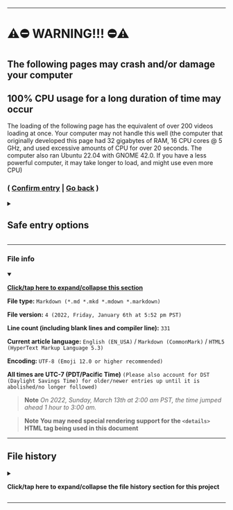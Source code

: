 
***

# ⚠️⛔️ WARNING!!! ⛔️⚠️

## The following pages may crash and/or damage your computer

## 100% CPU usage for a long duration of time may occur

The loading of the following page has the equivalent of over 200 videos loading at once. Your computer may not handle this well (the computer that originally developed this page had 32 gigabytes of RAM, 16 CPU cores @ 5 GHz, and used excessive amounts of CPU for over 20 seconds. The computer also ran Ubuntu 22.04 with GNOME 42.0. If you have a less powerful computer, it may take longer to load, and might use even more CPU)

### ( [Confirm entry](/Seasons/!Compilation/ConfirmEntry/) | [Go back](/Seasons/) )

<details><summary><H2><b>Safe entry options</b></H2></summary>

You can navigate this directory without interacting with its files through this index. Please note that any files you click on are not entirely safe from the above problem. Most folders are safe, however.

***

#### Index

**Last updated:** `2023, Friday, January 6th at 5:49 pm PST`

📁️ [ConfirmEntry](/Seasons/!Compilation/ConfirmEntry/) **NOT SAFE**

> 📁️ [Daily](/Seasons/!Compilation/ConfirmEntry/Daily/) **SAFE**

> > 📁️ [2022](/Seasons/!Compilation/ConfirmEntry/Daily/2022/)  **SAFE**

<details><summary><p><b>[Open/close folder]</b></p></summary>

> > > 📄️ [`Seanpm2001-Statistics_DRAFT_2022.11.16.md`](/Seasons/!Compilation/ConfirmEntry/Daily/2022/Seanpm2001-Statistics_DRAFT_2022.11.16.md) **NOT SAFE**

> > > 📄️ [`Seanpm2001-Statistics_DRAFT_2022.11.17.md`](/Seasons/!Compilation/ConfirmEntry/Daily/2022/Seanpm2001-Statistics_DRAFT_2022.11.17.md) **NOT SAFE**

> > > 📄️ [`Seanpm2001-Statistics_DRAFT_2022.11.18.md`](/Seasons/!Compilation/ConfirmEntry/Daily/2022/Seanpm2001-Statistics_DRAFT_2022.11.18.md) **NOT SAFE**

> > > 📄️ [`Seanpm2001-Statistics_DRAFT_2022.11.19.md`](/Seasons/!Compilation/ConfirmEntry/Daily/2022/Seanpm2001-Statistics_DRAFT_2022.11.19.md) **NOT SAFE**

> > > 📄️ [`Seanpm2001-Statistics_DRAFT_2022.11.20.md`](/Seasons/!Compilation/ConfirmEntry/Daily/2022/Seanpm2001-Statistics_DRAFT_2022.11.20.md) **NOT SAFE**

> > > 📄️ [`Seanpm2001-Statistics_DRAFT_2022.11.21.md`](/Seasons/!Compilation/ConfirmEntry/Daily/2022/Seanpm2001-Statistics_DRAFT_2022.11.21.md) **NOT SAFE**

> > > 📄️ [`Seanpm2001-Statistics_DRAFT_2022.11.22.md`](/Seasons/!Compilation/ConfirmEntry/Daily/2022/Seanpm2001-Statistics_DRAFT_2022.11.22.md) **NOT SAFE**

> > > 📄️ [`Seanpm2001-Statistics_DRAFT_2022.11.23.md`](/Seasons/!Compilation/ConfirmEntry/Daily/2022/Seanpm2001-Statistics_DRAFT_2022.11.23.md) **NOT SAFE**

> > > 📄️ [`Seanpm2001-Statistics_DRAFT_2022.11.24.md`](/Seasons/!Compilation/ConfirmEntry/Daily/2022/Seanpm2001-Statistics_DRAFT_2022.11.24.md) **NOT SAFE**

> > > 📄️ [`Seanpm2001-Statistics_DRAFT_2022.11.25.md`](/Seasons/!Compilation/ConfirmEntry/Daily/2022/Seanpm2001-Statistics_DRAFT_2022.11.25.md) **NOT SAFE**

> > > 📄️ [`Seanpm2001-Statistics_DRAFT_2022.11.26.md`](/Seasons/!Compilation/ConfirmEntry/Daily/2022/Seanpm2001-Statistics_DRAFT_2022.11.26.md) **NOT SAFE**

> > > 📄️ [`Seanpm2001-Statistics_DRAFT_2022.11.27.md`](/Seasons/!Compilation/ConfirmEntry/Daily/2022/Seanpm2001-Statistics_DRAFT_2022.11.27.md) **NOT SAFE**

> > > 📄️ [`Seanpm2001-Statistics_DRAFT_2022.11.28.md`](/Seasons/!Compilation/ConfirmEntry/Daily/2022/Seanpm2001-Statistics_DRAFT_2022.11.28.md) **NOT SAFE**

> > > 📄️ [`Seanpm2001-Statistics_DRAFT_2022.11.29.md`](/Seasons/!Compilation/ConfirmEntry/Daily/2022/Seanpm2001-Statistics_DRAFT_2022.11.29.md) **NOT SAFE**

> > > 📄️ [`Seanpm2001-Statistics_DRAFT_2022.11.30.md`](/Seasons/!Compilation/ConfirmEntry/Daily/2022/Seanpm2001-Statistics_DRAFT_2022.11.30.md) **NOT SAFE**

> > > 📄️ [`Seanpm2001-Statistics_DRAFT_2022.12.01.md`](/Seasons/!Compilation/ConfirmEntry/Daily/2022/Seanpm2001-Statistics_DRAFT_2022.12.01.md) **NOT SAFE**

> > > 📄️ [`Seanpm2001-Statistics_DRAFT_2022.12.02.md`](/Seasons/!Compilation/ConfirmEntry/Daily/2022/Seanpm2001-Statistics_DRAFT_2022.12.02.md) **NOT SAFE**

> > > 📄️ [`Seanpm2001-Statistics_DRAFT_2022.12.03.md`](/Seasons/!Compilation/ConfirmEntry/Daily/2022/Seanpm2001-Statistics_DRAFT_2022.12.03.md) **NOT SAFE**

> > > 📄️ [`Seanpm2001-Statistics_DRAFT_2022.12.04.md`](/Seasons/!Compilation/ConfirmEntry/Daily/2022/Seanpm2001-Statistics_DRAFT_2022.12.04.md) **NOT SAFE**

> > > 📄️ [`Seanpm2001-Statistics_DRAFT_2022.12.05.md`](/Seasons/!Compilation/ConfirmEntry/Daily/2022/Seanpm2001-Statistics_DRAFT_2022.12.05.md) **NOT SAFE**

> > > 📄️ [`Seanpm2001-Statistics_DRAFT_2022.12.06.md`](/Seasons/!Compilation/ConfirmEntry/Daily/2022/Seanpm2001-Statistics_DRAFT_2022.12.06.md) **NOT SAFE**

> > > 📄️ [`Seanpm2001-Statistics_DRAFT_2022.12.07.md`](/Seasons/!Compilation/ConfirmEntry/Daily/2022/Seanpm2001-Statistics_DRAFT_2022.12.07.md) **NOT SAFE**

> > > 📄️ [`Seanpm2001-Statistics_DRAFT_2022.12.08.md`](/Seasons/!Compilation/ConfirmEntry/Daily/2022/Seanpm2001-Statistics_DRAFT_2022.12.08.md) **NOT SAFE**

> > > 📄️ [`Seanpm2001-Statistics_DRAFT_2022.12.09.md`](/Seasons/!Compilation/ConfirmEntry/Daily/2022/Seanpm2001-Statistics_DRAFT_2022.12.09.md) **NOT SAFE**

> > > 📄️ [`Seanpm2001-Statistics_DRAFT_2022.12.10.md`](/Seasons/!Compilation/ConfirmEntry/Daily/2022/Seanpm2001-Statistics_DRAFT_2022.12.10.md) **NOT SAFE**

> > > 📄️ [`Seanpm2001-Statistics_DRAFT_2022.12.11.md`](/Seasons/!Compilation/ConfirmEntry/Daily/2022/Seanpm2001-Statistics_DRAFT_2022.12.11.md) **NOT SAFE**

> > > 📄️ [`GitHub_Stats_A_2022.12.12.md`](/Seasons/!Compilation/ConfirmEntry/Daily/2022/GitHub_Stats_A_2022.12.12.md) **NOT SAFE**

> > > 📄️ [`GitHub_Stats_A_2022.12.13.md`](/Seasons/!Compilation/ConfirmEntry/Daily/2022/GitHub_Stats_A_2022.12.13.md) **NOT SAFE**

> > > 📄️ [`GitHub_Stats_A_2022.12.14.md`](/Seasons/!Compilation/ConfirmEntry/Daily/2022/GitHub_Stats_A_2022.12.14.md) **NOT SAFE**

> > > 📄️ [`GitHub_Stats_A_2022.12.15.md`](/Seasons/!Compilation/ConfirmEntry/Daily/2022/GitHub_Stats_A_2022.12.15.md) **NOT SAFE**

> > > 📄️ [`GitHub_Stats_A_2022.12.16.md`](/Seasons/!Compilation/ConfirmEntry/Daily/2022/GitHub_Stats_A_2022.12.16.md) **NOT SAFE**

> > > 📄️ [`GitHub_Stats_A_2022.12.17.md`](/Seasons/!Compilation/ConfirmEntry/Daily/2022/GitHub_Stats_A_2022.12.17.md) **NOT SAFE**

> > > 📄️ [`GitHub_Stats_A_2022.12.18.md`](/Seasons/!Compilation/ConfirmEntry/Daily/2022/GitHub_Stats_A_2022.12.18.md) **NOT SAFE**

> > > 📄️ [`GitHub_Stats_A_2022.12.19.md`](/Seasons/!Compilation/ConfirmEntry/Daily/2022/GitHub_Stats_A_2022.12.19.md) **NOT SAFE**

> > > 📄️ [`GitHub_Stats_A_2022.12.20.md`](/Seasons/!Compilation/ConfirmEntry/Daily/2022/GitHub_Stats_A_2022.12.20.md) **NOT SAFE**

> > > 📄️ [`GitHub_Stats_A_2022.12.21.md`](/Seasons/!Compilation/ConfirmEntry/Daily/2022/GitHub_Stats_A_2022.12.21.md) **NOT SAFE**

> > > 📄️ [`GitHub_Stats_A_2022.12.22.md`](/Seasons/!Compilation/ConfirmEntry/Daily/2022/GitHub_Stats_A_2022.12.22.md) **NOT SAFE**

> > > 📄️ [`GitHub_Stats_A_2022.12.23.md`](/Seasons/!Compilation/ConfirmEntry/Daily/2022/GitHub_Stats_A_2022.12.23.md) **NOT SAFE**

> > > 📄️ [`GitHub_Stats_A_2022.12.24.md`](/Seasons/!Compilation/ConfirmEntry/Daily/2022/GitHub_Stats_A_2022.12.24.md) **NOT SAFE**

> > > 📄️ [`GitHub_Stats_A_2022.12.25.md`](/Seasons/!Compilation/ConfirmEntry/Daily/2022/GitHub_Stats_A_2022.12.25.md) **NOT SAFE**

> > > 📄️ [`GitHub_Stats_A_2022.12.26.md`](/Seasons/!Compilation/ConfirmEntry/Daily/2022/GitHub_Stats_A_2022.12.26.md) **NOT SAFE**

> > > 📄️ [`GitHub_Stats_A_2022.12.27.md`](/Seasons/!Compilation/ConfirmEntry/Daily/2022/GitHub_Stats_A_2022.12.27.md) **NOT SAFE**

> > > 📄️ [`GitHub_Stats_A_2022.12.28.md`](/Seasons/!Compilation/ConfirmEntry/Daily/2022/GitHub_Stats_A_2022.12.28.md) **NOT SAFE**

> > > 📄️ [`GitHub_Stats_A_2022.12.29.md`](/Seasons/!Compilation/ConfirmEntry/Daily/2022/GitHub_Stats_A_2022.12.29.md) **NOT SAFE**

> > > 📄️ [`GitHub_Stats_A_2022.12.30.md`](/Seasons/!Compilation/ConfirmEntry/Daily/2022/GitHub_Stats_A_2022.12.30.md) **NOT SAFE**

> > > 📄️ [`GitHub_Stats_A_2022.12.31.md`](/Seasons/!Compilation/ConfirmEntry/Daily/2022/GitHub_Stats_A_2022.12.31.md) **NOT SAFE**

</details>

> > 📁️ [2023](/Seasons/!Compilation/ConfirmEntry/Daily/2023/)  **SAFE**

<details><summary><p><b>[Open/close folder]</b></p></summary>

> > > 📄️ [`GitHub_Stats_A_2023.01.01.md`](/Seasons/!Compilation/ConfirmEntry/Daily/2023/GitHub_Stats_A_2023.01.01.md) **NOT SAFE**

> > > 📄️ [`GitHub_Stats_A_2023.01.02.md`](/Seasons/!Compilation/ConfirmEntry/Daily/2023/GitHub_Stats_A_2023.01.02.md) **NOT SAFE**

> > > 📄️ [`GitHub_Stats_A_2023.01.03.md`](/Seasons/!Compilation/ConfirmEntry/Daily/2023/GitHub_Stats_A_2023.01.03.md) **NOT SAFE**

> > > 📄️ [`GitHub_Stats_A_2023.01.04.md`](/Seasons/!Compilation/ConfirmEntry/Daily/2023/GitHub_Stats_A_2023.01.04.md) **NOT SAFE**

> > > 📄️ [`GitHub_Stats_A_2023.01.05.md`](/Seasons/!Compilation/ConfirmEntry/Daily/2023/GitHub_Stats_A_2023.01.05.md) **NOT SAFE**

> > > 📄️ [`GitHub_Stats_A_2023.01.06.md`](/Seasons/!Compilation/ConfirmEntry/Daily/2023/GitHub_Stats_A_2023.01.06.md) **NOT SAFE**

> > > 📄️ [`GitHub_Stats_A_2023.01.07.md`](/Seasons/!Compilation/ConfirmEntry/Daily/2023/GitHub_Stats_A_2023.01.07.md) **NOT SAFE**

> > > 📄️ [`GitHub_Stats_A_2023.01.08.md`](/Seasons/!Compilation/ConfirmEntry/Daily/2023/GitHub_Stats_A_2023.01.08.md) **NOT SAFE**

> > > 📄️ [`GitHub_Stats_A_2023.01.09.md`](/Seasons/!Compilation/ConfirmEntry/Daily/2023/GitHub_Stats_A_2023.01.09.md) **NOT SAFE**

> > > 📄️ [`GitHub_Stats_A_2023.01.10.md`](/Seasons/!Compilation/ConfirmEntry/Daily/2023/GitHub_Stats_A_2023.01.10.md) **NOT SAFE**

> > > 📄️ [`GitHub_Stats_A_2023.01.11.md`](/Seasons/!Compilation/ConfirmEntry/Daily/2023/GitHub_Stats_A_2023.01.11.md) **NOT SAFE**

> > > 📄️ [`GitHub_Stats_A_2023.01.12.md`](/Seasons/!Compilation/ConfirmEntry/Daily/2023/GitHub_Stats_A_2023.01.12.md) **NOT SAFE**

> > > 📄️ [`GitHub_Stats_A_2023.01.13.md`](/Seasons/!Compilation/ConfirmEntry/Daily/2023/GitHub_Stats_A_2023.01.13.md) **NOT SAFE**

> > > 📄️ [`GitHub_Stats_A_2023.01.14.md`](/Seasons/!Compilation/ConfirmEntry/Daily/2023/GitHub_Stats_A_2023.01.14.md) **NOT SAFE**

> > > 📄️ [`GitHub_Stats_A_2023.01.15.md`](/Seasons/!Compilation/ConfirmEntry/Daily/2023/GitHub_Stats_A_2023.01.15.md) **NOT SAFE**

> > > 📄️ [`GitHub_Stats_A_2023.01.16.md`](/Seasons/!Compilation/ConfirmEntry/Daily/2023/GitHub_Stats_A_2023.01.16.md) **NOT SAFE**

> > > 📄️ [`GitHub_Stats_A_2023.01.17.md`](/Seasons/!Compilation/ConfirmEntry/Daily/2023/GitHub_Stats_A_2023.01.17.md) **NOT SAFE**

> > > 📄️ [`GitHub_Stats_A_2023.01.18.md`](/Seasons/!Compilation/ConfirmEntry/Daily/2023/GitHub_Stats_A_2023.01.18.md) **NOT SAFE**

> > > 📄️ [`GitHub_Stats_A_2023.01.19.md`](/Seasons/!Compilation/ConfirmEntry/Daily/2023/GitHub_Stats_A_2023.01.19.md) **NOT SAFE**

> > > 📄️ [`GitHub_Stats_A_2023.01.20.md`](/Seasons/!Compilation/ConfirmEntry/Daily/2023/GitHub_Stats_A_2023.01.20.md) **NOT SAFE**

> > > 📄️ [`GitHub_Stats_A_2023.01.21.md`](/Seasons/!Compilation/ConfirmEntry/Daily/2023/GitHub_Stats_A_2023.01.21.md) **NOT SAFE**

> > > 📄️ [`GitHub_Stats_A_2023.01.22.md`](/Seasons/!Compilation/ConfirmEntry/Daily/2023/GitHub_Stats_A_2023.01.22.md) **NOT SAFE**

> > > 📄️ [`GitHub_Stats_A_2023.01.23.md`](/Seasons/!Compilation/ConfirmEntry/Daily/2023/GitHub_Stats_A_2023.01.23.md) **NOT SAFE**

> > > 📄️ [`GitHub_Stats_A_2023.01.24.md`](/Seasons/!Compilation/ConfirmEntry/Daily/2023/GitHub_Stats_A_2023.01.24.md) **NOT SAFE**

> > > 📄️ [`GitHub_Stats_A_2023.01.25.md`](/Seasons/!Compilation/ConfirmEntry/Daily/2023/GitHub_Stats_A_2023.01.25.md) **NOT SAFE**

> > > 📄️ [`GitHub_Stats_A_2023.01.26.md`](/Seasons/!Compilation/ConfirmEntry/Daily/2023/GitHub_Stats_A_2023.01.26.md) **NOT SAFE**

> > > 📄️ [`GitHub_Stats_A_2023.01.27.md`](/Seasons/!Compilation/ConfirmEntry/Daily/2023/GitHub_Stats_A_2023.01.27.md) **NOT SAFE**

> > > 📄️ [`GitHub_Stats_A_2023.01.28.md`](/Seasons/!Compilation/ConfirmEntry/Daily/2023/GitHub_Stats_A_2023.01.28.md) **NOT SAFE**

> > > 📄️ [`GitHub_Stats_A_2023.01.29.md`](/Seasons/!Compilation/ConfirmEntry/Daily/2023/GitHub_Stats_A_2023.01.29.md) **NOT SAFE**

> > > 📄️ [`GitHub_Stats_A_2023.01.30.md`](/Seasons/!Compilation/ConfirmEntry/Daily/2023/GitHub_Stats_A_2023.01.30.md) **NOT SAFE**

> > > 📄️ [`GitHub_Stats_A_2023.01.31.md`](/Seasons/!Compilation/ConfirmEntry/Daily/2023/GitHub_Stats_A_2023.01.31.md) **NOT SAFE**

**More files to be listed in the future.**

</details>

> 📁️ [!OldVersions](/Seasons/!Compilation/ConfirmEntry/!OldVersions/) **SAFE**

> > 📁️ [README](/Seasons/!Compilation/ConfirmEntry/!OldVersions/README) **SAFE**

> > > 📁️ [English](/Seasons/!Compilation/ConfirmEntry/!OldVersions/README/English/) **SAFE**

> > > > 📁️ [USA](/Seasons/!Compilation/ConfirmEntry/!OldVersions/README/English/USA/) **SAFE**

> > > > > 📁️ [1](/Seasons/!Compilation/ConfirmEntry/!OldVersions/README/English/USA/1/) **SAFE**

> > > > > > 📁️ [1-100](/Seasons/!Compilation/ConfirmEntry/!OldVersions/README/English/USA/1/1-100/) **SAFE**

<details><summary><p><b>[Open/close folder]</b></p></summary>

> > > > > > > 📄️ [`README_V1.md`](/Seasons/!Compilation/ConfirmEntry/!OldVersions/README/English/USA/1/1-100/README_V1.md) **NOT SAFE**

> > > > > > > 📄️ [`README_V2.md`](/Seasons/!Compilation/ConfirmEntry/!OldVersions/README/English/USA/1/1-100/README_V2.md) **NOT SAFE**

> > > > > > > 📄️ [`README_V3.md`](/Seasons/!Compilation/ConfirmEntry/!OldVersions/README/English/USA/1/1-100/README_V3.md) **NOT SAFE**

</details>

📄️ [`README.md`](/Seasons/!Compilation/ConfirmEntry/README.md) **NOT SAFE**

***

</details>

***

### File info

<details open><summary><p lang="en"><b><u>Click/tap here to expand/collapse this section</u></b></p></summary>

**File type:** `Markdown (*.md *.mkd *.mdown *.markdown)`

**File version:** `4 (2022, Friday, January 6th at 5:52 pm PST)`

**Line count (including blank lines and compiler line):** `331`

**Current article language:** `English (EN_USA)` / `Markdown (CommonMark)` / `HTML5 (HyperText Markup Language 5.3)`

**Encoding:** `UTF-8 (Emoji 12.0 or higher recommended)`

**All times are UTC-7 (PDT/Pacific Time)** `(Please also account for DST (Daylight Savings Time) for older/newer entries up until it is abolished/no longer followed)`

> **Note** _On 2022, Sunday, March 13th at 2:00 am PST, the time jumped ahead 1 hour to 3:00 am._

> **Note** **You may need special rendering support for the `<details>` HTML tag being used in this document**

</details>

***

## File history

<details><summary><p lang="en"><b>Click/tap here to expand/collapse the file history section for this project</b></p></summary>

<details><summary><p lang="en"><b>Version 1 (2022, Tuesday, December 6th at 9:10 pm PST)</b></p></summary>

**This version was made by:** [`@seanpm2001`](https://github.com/seanpm2001/)

> Changes:

- [x] Started the file
- [x] Added the title section
- [x] Added the `WARNING` section
- - [x] Added a warning description
- - [x] Added a confirmation button and a back button
- [x] Added the `File date`
- [ ] No other changes in version 1

</details>

<details><summary><p lang="en"><b>Version 2 (2022, Thursday, December 8th at 6:20 pm PST)</b></p></summary>

**This version was made by:** [`@seanpm2001`](https://github.com/seanpm2001/)

> Changes:

- [x] Added the `Safe entry options` section
- - [x] Added a dropdown for all the files within the directory, with a link to each one, and an indicator on if it is safe or not
- [x] Updated the `File date`
- [ ] No other changes in version 2

</details>

<details><summary><p lang="en"><b>Version 3 (2022, Wednesday, December 14th at 7:05 pm PST)</b></p></summary>

**This version was made by:** [`@seanpm2001`](https://github.com/seanpm2001/)

> Changes:

- [x] Updated the title section to add 4 warning emojis and 3 exclamation points
- [x] Updated the `Safe entry options` section
- - [x] Bumped the size from paragraph to heading 2
- - [x] Added the rest of the files for the 2022 daily compilation, including 17 entries that are yet to be created this year
- - [x] Added a 2023 daily compilation section, which includes links and indicators for 10 files that are yet to be created next year
- [x] Removed the `File date` section in favor of the `File info` section
- [x] Added the `file info` section
- - [x] Added the version number
- - [x] Added the version date
- - [x] Added the line count
- [x] Added the `file history` section
- - [x] Added an entry for version 1
- - [x] Added an entry for version 2
- - [x] Added an entry for version 3
- [ ] No other changes in version 3

</details>

<details><summary><p lang="en"><b>Version 4 (2023, Friday, January 6th at 5:52 pm PST)</b></p></summary>

**This version was made by:** [`@seanpm2001`](https://github.com/seanpm2001/)

> Changes:

- [x] Updated the title section to remove the overestimated 20 minute estimate, and give an account of how the page handled on the System76 Pangolin that developed the page.
- [x] Updated the `Safe entry options` section
- - [x] Updated the 2023 daily compilation section, which includes links and indicators for the last 21 files of January
- - [x] Added a link to version 3 of the main `README` file
- - [x] Fixed the link to the main `README` file
- [x] Updated the `file info` section
- - [x] Updated the version number
- - [x] Updated the version date
- - [x] Updated the line count
- [x] Updated the `file history` section
- - [x] Added an entry for version 4
- [ ] No other changes in version 4

</details>

</details>

***
